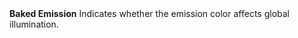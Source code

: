 <tr>
<td><strong>Baked Emission</strong></td>
<td>Indicates whether the emission color affects global illumination.</td>
</tr>

